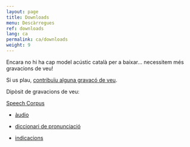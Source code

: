 ```yaml
---
layout: page
title: Downloads
menu: Descàrregues
ref: downloads
lang: ca
permalink: ca/downloads
weight: 9
---
```

Encara no hi ha cap model acústic català per a baixar... necessitem més
gravacions de veu!

Si us plau, [contribuïu alguna gravacó de veu].

Dipòsit de gravacions de veu:

[Speech Corpus]
* [àudio]
* [diccionari de pronunciació]
* [indicacions]

  [contribuïu alguna gravacó de veu]: read
  [Speech Corpus]: http://www.repository.voxforge1.org/downloads/ca/Trunk/
  [àudio]: http://www.repository.voxforge1.org/downloads/ca/Trunk/Audio/
  [diccionari de pronunciació]: http://www.repository.voxforge1.org/downloads/ca/Trunk/Lexicon
  [indicacions]: http://www.repository.voxforge1.org/downloads/ca/Trunk/Prompts/
